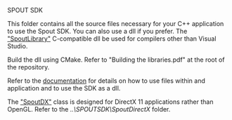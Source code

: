 SPOUT SDK

This folder contains all the source files necessary for your C++ application to use the Spout SDK. You can also use a dll if you prefer. The ["SpoutLibrary"](https://spoutlibrary-site.netlify.app/) C-compatible dll be used for compilers other than Visual Studio.

Build the dll using CMake. Refer to "Building the libraries.pdf" at the root of the repository.

Refer to the [documentation](https://spoutgl-site.netlify.app/) for details on how to use files within and application and to use the SDK as a dll.

The ["SpoutDX"](https://spoutdx-site.netlify.app/) class is designed for DirectX 11 applications rather than OpenGL. Refer to the *..\SPOUTSDK\SpoutDirectX* folder.
